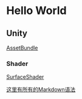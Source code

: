 # Hello World

## Unity
[AssetBundle](AssetBundlesResources.md)
### Shader
[SurfaceShader](SurfaceShader.md)

[这里有所有的Markdown语法](https://help.github.com/articles/basic-writing-and-formatting-syntax/)
